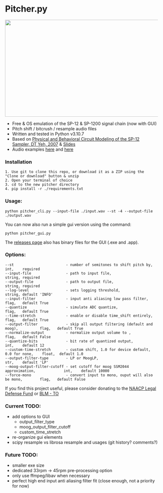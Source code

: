 # Pitcher.py
<img src="https://user-images.githubusercontent.com/2433319/130370952-3b029cf5-d9b7-4877-be0b-8593c017b5ea.png" width="600" height="320">

- Free & OS emulation of the SP-12 & SP-1200 signal chain (now with GUI)
- Pitch shift / bitcrush / resample audio files
- Written and tested in Python v3.10.7
- Based on [Physical and Behavioral Circuit Modeling of the SP-12
Sampler, DT Yeh, 2007](https://ccrma.stanford.edu/~dtyeh/papers/yeh07_icmc_sp12.pdf) & [Slides](https://ccrma.stanford.edu/~dtyeh/sp12/yeh2007icmcsp12slides.pdf)
- Audio examples [here](https://soundcloud.com/user-320158268/sets/pitcher-examples) and [here](https://tinyurl.com/yckcmhb2)

### Installation
```
1. Use git to clone this repo, or download it as a ZIP using the "Clone or download" button & unzip
2. Open your terminal of choice
3. cd to the new pitcher directory
4. pip install -r ./requirements.txt
```

### Usage:
```
python pitcher_cli.py --input-file ./input.wav --st -4 --output-file ./output.wav
```

You can now also run a simple gui version using the command:

```python pitcher_gui.py```


The [releases page](https://github.com/mwcm/pitcher/releases/tag/0.0.1) also has binary files for the GUI (.exe and .app).


### Options:
```
--st                        - number of semitones to shift pitch by,                 int,    required
--input-file                - path to input file,                                    string, required
--output-file               - path to output file,                                   string, required
--log-level                 - sets logging threshold,                                string, default 'INFO'
--input-filter              - input anti aliasing low pass filter,                   flag,   default True
--quantize                  - simulate ADC quantize,                                 flag,   default True
--time-stretch              - enable or disable time_shift entirely,                 flag,   default True
--output-filter             - skip all output filtering (default and moog),          flag,   default True
--normalize-output          - normalize output volume to ,                           flag,   default False
--quantize-bits             - bit rate of quantized output,                          int,    default 12
--custom-time-stretch       - custom shift, 1.0 for device default, 0.0 for none,    float,  default 1.0
--output-filter-type        - LP or MoogLP,                                          str,    default 'LP'
--moog-output-filter-cutoff - set cutoff for moog SSM2044 approximation,             int,    default 10000
--force-mono                - convert input to mono, ouput will also be mono,        flag,   default False
```

If you find this project useful, please consider donating to the [NAACP Legal Defense Fund](https://org2.salsalabs.com/o/6857/p/salsa/donation/common/public/?donate_page_KEY=15780&_ga=2.209233111.496632409.1590767838-1184367471.1590767838) or [BLM - TO](https://blacklivesmatter.ca/donate/)


### Current TODO:
- add options to GUI
    - output_filter_type
    - moog_output_filter_cutoff
    - custom_time_stretch
- re-organize gui elements
- scipy resample vs librosa resample and usages (git history? comments?)

### Future TODO:
- smaller exe size
- dedicated 33rpm -> 45rpm pre-processing option
- only use ffmpeg/libav when necessary
- perfect high end input anti aliasing filter fit (close enough, not a priority for now)
